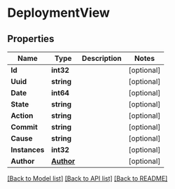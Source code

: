 # DeploymentView

## Properties

Name | Type | Description | Notes
------------ | ------------- | ------------- | -------------
**Id** | **int32** |  | [optional] 
**Uuid** | **string** |  | [optional] 
**Date** | **int64** |  | [optional] 
**State** | **string** |  | [optional] 
**Action** | **string** |  | [optional] 
**Commit** | **string** |  | [optional] 
**Cause** | **string** |  | [optional] 
**Instances** | **int32** |  | [optional] 
**Author** | [**Author**](Author.md) |  | [optional] 

[[Back to Model list]](../README.md#documentation-for-models) [[Back to API list]](../README.md#documentation-for-api-endpoints) [[Back to README]](../README.md)


